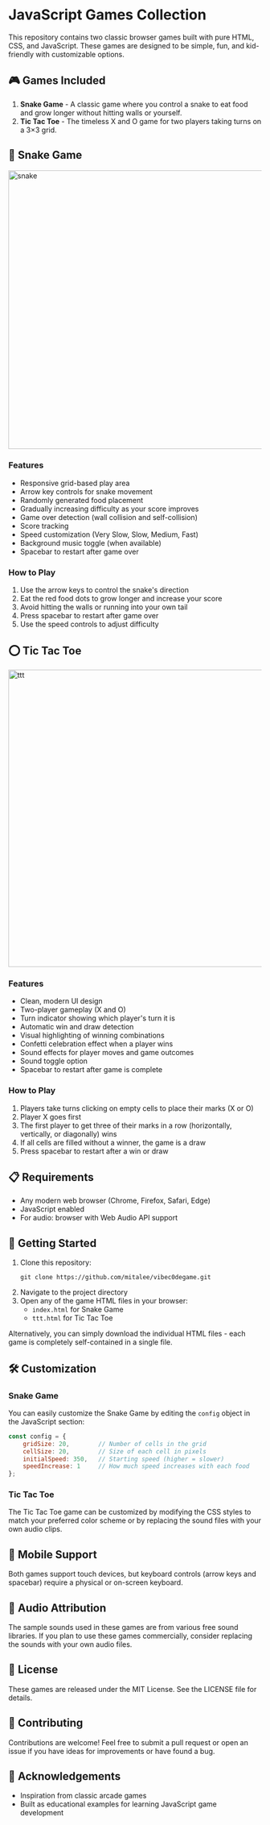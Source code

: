 # JavaScript Games Collection

This repository contains two classic browser games built with pure HTML, CSS, and JavaScript. These games are designed to be simple, fun, and kid-friendly with customizable options.

## 🎮 Games Included

1. **Snake Game** - A classic game where you control a snake to eat food and grow longer without hitting walls or yourself.
2. **Tic Tac Toe** - The timeless X and O game for two players taking turns on a 3×3 grid.

## 🐍 Snake Game

<img width="553" alt="snake" src="https://github.com/user-attachments/assets/02fbeca0-2a0d-4101-baf2-72ea255619f0" />

### Features

- Responsive grid-based play area
- Arrow key controls for snake movement
- Randomly generated food placement
- Gradually increasing difficulty as your score improves
- Game over detection (wall collision and self-collision)
- Score tracking
- Speed customization (Very Slow, Slow, Medium, Fast)
- Background music toggle (when available)
- Spacebar to restart after game over

### How to Play

1. Use the arrow keys to control the snake's direction
2. Eat the red food dots to grow longer and increase your score
3. Avoid hitting the walls or running into your own tail
4. Press spacebar to restart after game over
5. Use the speed controls to adjust difficulty

## ⭕ Tic Tac Toe

<img width="590" alt="ttt" src="https://github.com/user-attachments/assets/153528df-4d5a-4056-bccc-1f14e7e91188" />

### Features


- Clean, modern UI design
- Two-player gameplay (X and O)
- Turn indicator showing which player's turn it is
- Automatic win and draw detection
- Visual highlighting of winning combinations
- Confetti celebration effect when a player wins
- Sound effects for player moves and game outcomes
- Sound toggle option
- Spacebar to restart after game is complete

### How to Play

1. Players take turns clicking on empty cells to place their marks (X or O)
2. Player X goes first
3. The first player to get three of their marks in a row (horizontally, vertically, or diagonally) wins
4. If all cells are filled without a winner, the game is a draw
5. Press spacebar to restart after a win or draw

## 📋 Requirements

- Any modern web browser (Chrome, Firefox, Safari, Edge)
- JavaScript enabled
- For audio: browser with Web Audio API support

## 🚀 Getting Started

1. Clone this repository:
   ```
   git clone https://github.com/mitalee/vibec0degame.git
   ```
2. Navigate to the project directory
3. Open any of the game HTML files in your browser:
   - `index.html` for Snake Game
   - `ttt.html` for Tic Tac Toe

Alternatively, you can simply download the individual HTML files - each game is completely self-contained in a single file.

## 🛠️ Customization

### Snake Game

You can easily customize the Snake Game by editing the `config` object in the JavaScript section:

```javascript
const config = {
    gridSize: 20,        // Number of cells in the grid
    cellSize: 20,        // Size of each cell in pixels
    initialSpeed: 350,   // Starting speed (higher = slower)
    speedIncrease: 1     // How much speed increases with each food
};
```

### Tic Tac Toe

The Tic Tac Toe game can be customized by modifying the CSS styles to match your preferred color scheme or by replacing the sound files with your own audio clips.

## 📱 Mobile Support

Both games support touch devices, but keyboard controls (arrow keys and spacebar) require a physical or on-screen keyboard.

## 🎵 Audio Attribution

The sample sounds used in these games are from various free sound libraries. If you plan to use these games commercially, consider replacing the sounds with your own audio files.

## 📜 License

These games are released under the MIT License. See the LICENSE file for details.

## 🤝 Contributing

Contributions are welcome! Feel free to submit a pull request or open an issue if you have ideas for improvements or have found a bug.

## 🙏 Acknowledgements

- Inspiration from classic arcade games
- Built as educational examples for learning JavaScript game development
